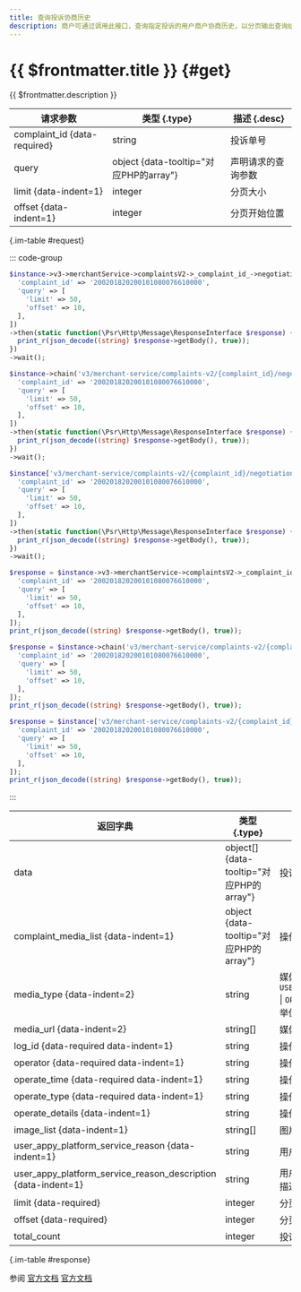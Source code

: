 ```yaml
---
title: 查询投诉协商历史
description: 商户可通过调用此接口，查询指定投诉的用户商户协商历史，以分页输出查询结果，方便商户根据处理历史来制定后续处理方案。
---
```


# {{ $frontmatter.title }} {#get}

{{ $frontmatter.description }}

| 请求参数 | 类型 {.type} | 描述 {.desc}
| --- | --- | ---
| complaint_id {data-required} | string | 投诉单号
| query | object {data-tooltip="对应PHP的array"} | 声明请求的查询参数
| limit {data-indent=1} | integer | 分页大小
| offset {data-indent=1} | integer | 分页开始位置

{.im-table #request}

::: code-group

```php [异步纯链式]
$instance->v3->merchantService->complaintsV2->_complaint_id_->negotiationHistorys->getAsync([
  'complaint_id' => '200201820200101080076610000',
  'query' => [
    'limit' => 50,
    'offset' => 10,
  ],
])
->then(static function(\Psr\Http\Message\ResponseInterface $response) {
  print_r(json_decode((string) $response->getBody(), true));
})
->wait();
```

```php [异步声明式]
$instance->chain('v3/merchant-service/complaints-v2/{complaint_id}/negotiation-historys')->getAsync([
  'complaint_id' => '200201820200101080076610000',
  'query' => [
    'limit' => 50,
    'offset' => 10,
  ],
])
->then(static function(\Psr\Http\Message\ResponseInterface $response) {
  print_r(json_decode((string) $response->getBody(), true));
})
->wait();
```

```php [异步属性式]
$instance['v3/merchant-service/complaints-v2/{complaint_id}/negotiation-historys']->getAsync([
  'complaint_id' => '200201820200101080076610000',
  'query' => [
    'limit' => 50,
    'offset' => 10,
  ],
])
->then(static function(\Psr\Http\Message\ResponseInterface $response) {
  print_r(json_decode((string) $response->getBody(), true));
})
->wait();
```

```php [同步纯链式]
$response = $instance->v3->merchantService->complaintsV2->_complaint_id_->negotiationHistorys->get([
  'complaint_id' => '200201820200101080076610000',
  'query' => [
    'limit' => 50,
    'offset' => 10,
  ],
]);
print_r(json_decode((string) $response->getBody(), true));
```

```php [同步声明式]
$response = $instance->chain('v3/merchant-service/complaints-v2/{complaint_id}/negotiation-historys')->get([
  'complaint_id' => '200201820200101080076610000',
  'query' => [
    'limit' => 50,
    'offset' => 10,
  ],
]);
print_r(json_decode((string) $response->getBody(), true));
```

```php [同步属性式]
$response = $instance['v3/merchant-service/complaints-v2/{complaint_id}/negotiation-historys']->get([
  'complaint_id' => '200201820200101080076610000',
  'query' => [
    'limit' => 50,
    'offset' => 10,
  ],
]);
print_r(json_decode((string) $response->getBody(), true));
```

:::

| 返回字典 | 类型 {.type} | 描述 {.desc}
| --- | --- | ---
| data | object[] {data-tooltip="对应PHP的array"} | 投诉协商历史
| complaint_media_list {data-indent=1} | object {data-tooltip="对应PHP的array"} | 操作资料列表
| media_type {data-indent=2} | string | 媒体文件业务类型<br/>`USER_COMPLAINT_IMAGE` \| `OPERATION_IMAGE` 枚举值之一
| media_url {data-indent=2} | string[] | 媒体文件请求url
| log_id {data-required data-indent=1} | string | 操作流水号
| operator {data-required data-indent=1} | string | 操作人
| operate_time {data-required data-indent=1} | string | 操作时间
| operate_type {data-required data-indent=1} | string | 操作类型
| operate_details {data-indent=1} | string | 操作内容
| image_list {data-indent=1} | string[] | 图片凭证
| user_appy_platform_service_reason {data-indent=1} | string | 用户申请平台协助原因
| user_appy_platform_service_reason_description {data-indent=1} | string | 用户申请平台协助原因描述
| limit {data-required}| integer | 分页大小
| offset {data-required}| integer | 分页开始位置
| total_count | integer | 投诉协商历史总条数

{.im-table #response}

参阅 [官方文档](https://pay.weixin.qq.com/docs/partner/apis/consumer-complaint/complaints/query-negotiation-history-v2.html) [官方文档](https://pay.weixin.qq.com/wiki/doc/apiv3_partner/apis/chapter10_2_12.shtml)
